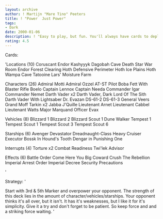 ```yaml
---
layout: archive
author: ! Martijn "Mare Tino" Peeters
title: ! "Power  Just Power"
tags:
- Dark
date: 2000-01-06
description: ! "Easy to play, but fun. You'll always have cards to deploy."
rating: 4.5
---
```

Cards: 

'Locations (10)
Coruscant
Endor
Kashyyyk
Dagobah Cave
Death Star War Room
Endor Forest Clearing
Hoth Defensive Perimeter
Hoth Ice Plains
Hoth Wampa Cave
Tatooine Lars' Moisture Farm

Characters (26)
Admiral Motti
Admiral Ozzel
AT-ST Pilot
Boba Fett With Blaster Rifle
Boelo
Captain Lennox
Captain Needa
Commander Igar
Commander Nemet
Darth Vader x2
Darth Vader, Dark Lord Of The Sith
Darth Vader With Lightsaber
Dr. Evazan
DS-61-2
DS-61-3
General Veers
Grand Moff Tarkin x2
Jabba
J'Quille
Lieutenant Arnet
Lieutenant Cabbel
Lieutenant Watts
Major Marquand
Officer Evax

Vehicles (8)
Blizzard 1
Blizzard 2
Blizzard Scout 1
Dune Walker
Tempest 1
Tempest Scout 1
Tempest Scout 3
Tempest Scout 6

Starships (6)
Avenger
Devastator
Dreadnaught-Class Heavy Cruiser
Executor
Bossk In Hound's Tooth
Dengar in Punishing One

Interrupts (4)
Torture x2
Combat Readiness
Twi'lek Advisor

Effects (6)
Battle Order
Come Here You Big Coward
Crush The Rebellion
Imperial Arrest Order
Imperial Decree
Security Precautions

'

Strategy: '

Start with 3rd & 5th Marker and overpower your opponent.
The strength of this deck lies in the amount of character/vehicles/starships. Your opponent thinks it's all over, but it isn't.
It has it's weaknesses, but I like it for it's simplicity.
Give it a try and don't forget to be patient. So keep force and and a striking force waiting.
'